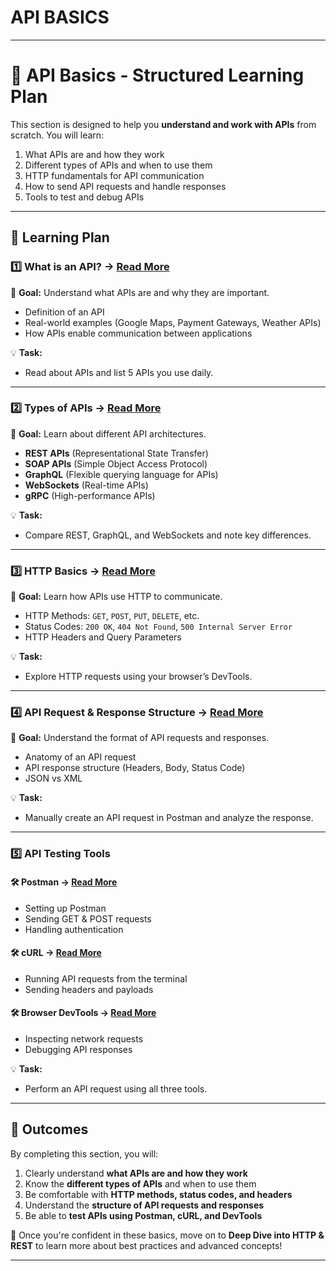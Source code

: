 # API BASICS
---

# **📖 API Basics - Structured Learning Plan**  

This section is designed to help you **understand and work with APIs** from scratch. You will learn:  
1. What APIs are and how they work  
2. Different types of APIs and when to use them  
3. HTTP fundamentals for API communication  
4. How to send API requests and handle responses  
5. Tools to test and debug APIs  

---

## **📌 Learning Plan**  

### **1️⃣ What is an API? → [Read More](https://github.com/singhrishabhj/API-Mastery/blob/main/01_API_Basics/01_what_is_api.md)**  
📍 **Goal:** Understand what APIs are and why they are important.  
- Definition of an API  
- Real-world examples (Google Maps, Payment Gateways, Weather APIs)  
- How APIs enable communication between applications  

💡 **Task:**  
- Read about APIs and list 5 APIs you use daily.  

---

### **2️⃣ Types of APIs → [Read More](https://github.com/singhrishabhj/API-Mastery/blob/main/01_API_Basics/02_types_of_api.md)**  
📍 **Goal:** Learn about different API architectures.  
- **REST APIs** (Representational State Transfer)  
- **SOAP APIs** (Simple Object Access Protocol)  
- **GraphQL** (Flexible querying language for APIs)  
- **WebSockets** (Real-time APIs)  
- **gRPC** (High-performance APIs)  

💡 **Task:**  
- Compare REST, GraphQL, and WebSockets and note key differences.  

---

### **3️⃣ HTTP Basics → [Read More](https://github.com/singhrishabhj/API-Mastery/blob/main/01_API_Basics/03_http_basics.md)**  
📍 **Goal:** Learn how APIs use HTTP to communicate.  
- HTTP Methods: `GET`, `POST`, `PUT`, `DELETE`, etc.  
- Status Codes: `200 OK`, `404 Not Found`, `500 Internal Server Error`  
- HTTP Headers and Query Parameters  

💡 **Task:**  
- Explore HTTP requests using your browser’s DevTools.  

---

### **4️⃣ API Request & Response Structure → [Read More](https://github.com/singhrishabhj/API-Mastery/blob/main/01_API_Basics/04_request_response.md)**  
📍 **Goal:** Understand the format of API requests and responses.  
- Anatomy of an API request  
- API response structure (Headers, Body, Status Code)  
- JSON vs XML  

💡 **Task:**  
- Manually create an API request in Postman and analyze the response.  

---

### **5️⃣ API Testing Tools**  

#### **🛠️ Postman → [Read More](https://github.com/singhrishabhj/API-Mastery/blob/main/01_API_Basics/tools/01_postman.md)**  
- Setting up Postman  
- Sending GET & POST requests  
- Handling authentication  

#### **🛠️ cURL → [Read More](https://github.com/singhrishabhj/API-Mastery/blob/main/01_API_Basics/tools/02_curl.md)**  
- Running API requests from the terminal  
- Sending headers and payloads  

#### **🛠️ Browser DevTools → [Read More](https://github.com/singhrishabhj/API-Mastery/blob/main/01_API_Basics/tools/03_browser_devtools.md)**  
- Inspecting network requests  
- Debugging API responses  

💡 **Task:**  
- Perform an API request using all three tools.  

---

## **🎯 Outcomes**  

By completing this section, you will:  
1. Clearly understand **what APIs are and how they work**  
2. Know the **different types of APIs** and when to use them  
3. Be comfortable with **HTTP methods, status codes, and headers**  
4. Understand the **structure of API requests and responses**  
5. Be able to **test APIs using Postman, cURL, and DevTools**  

🚀 Once you're confident in these basics, move on to **Deep Dive into HTTP & REST** to learn more about best practices and advanced concepts!  

---


